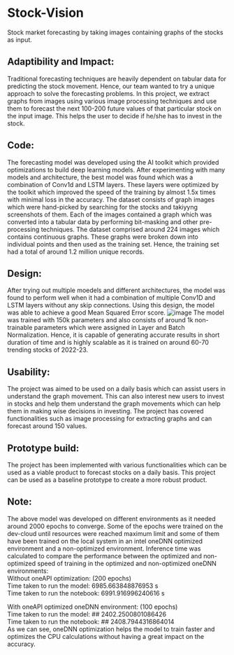 # Stock-Vision
Stock market forecasting by taking images containing graphs of the stocks as input.

## Adaptibility and Impact:
  Traditional forecasting techniques are heavily dependent on tabular data for predicting the stock movement. Hence, our team wanted to try a unique approach to solve the forecasting problems. In this project, we extract graphs from images using various image processing techniques and use them to forecast the next 100-200 future values of that particular stock on the input image. This helps the user to decide if he/she has to invest in the stock.

## Code:
  The forecasting model was developed using the AI toolkit which provided optimizations to build deep learning models. After experimenting with many models and architecture, the best model was found which was a combination of Conv1d and LSTM layers. These layers were optimized by the toolkit which improved the speed of the training by almost 1.5x times with minimal loss in the accuracy.
  The dataset consists of graph images which were hand-picked by searching for the stocks and takiyyng screenshots of them. Each of the images contained a graph which was converted into a tabular data by performing bit-masking and other pre-processing techniques. The dataset comprised around 224 images which contains continuous graphs. These graphs were broken down into individual points and then used as the training set. Hence, the training set had a total of around 1.2 million unique records.
  
  
## Design:
  After trying out multiple moedels and different architectures, the model was found to perform well when it had a combination of multiple Conv1D and LSTM layers without any skip connections. Using this design, the model was able to achieve a good Mean Squared Error score.
  ![image](https://user-images.githubusercontent.com/84665480/225654048-566e8770-8884-4b4a-b067-f9415a91b233.png)
The model was trained with 150k parameters and also consists of around 1k non-trainable parameters which were assigned in Layer and Batch Normalization.
Hence, it is capable of generating accurate results in short duration of time and is highly scalable as it is trained on around 60-70 trending stocks of 2022-23.

## Usability:
  The project was aimed to be used on a daily basis which can assist users in understand the graph movement. This can also interest new users to invest in stocks and help them understand the graph movements which can help them in making wise decisions in investing.
  The project has covered functionalities such as image processing for extracting graphs and can forecast around 150 values. 
  
## Prototype build:
 The project has been implemented with various functionalities which can be used as a viable product to forecast stocks on a daily basis. This project can be used as a baseline prototype to create a more robust product.
 
## Note:
  The above model was developed on different environments as it needed around 2000 epochs to converge. Some of the epochs were trained on the dev-cloud until resources were reached maximum limit and some of them have been trained on the local system in an intel oneDNN optimized environment and a non-optimized environment.
  Inference time was calculated to compare the performance between the optimized and non-optimized speed of training in the optimized and non-optimized oneDNN environments:<br/>
  Without oneAPI optimization: (200 epochs)<br/>
    Time taken to run the model:	6985.663848876953 s <br/>
    Time taken to run the notebook:	6991.916996240616 s <br/>
    
  With oneAPI optimized oneDNN environment: (100 epochs)<br/>
    Time taken to run the model:	 ## 2402.2500801086426<br/>
    Time taken to run the notebook:	 ## 2408.7944316864014<br/>
  As we can see, oneDNN optimization helps the model to train faster and optimizes the CPU calculations without having a great impact on the accuracy.
 
